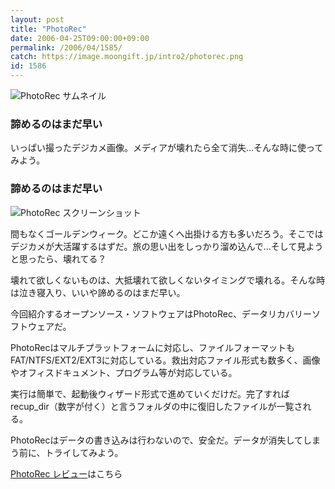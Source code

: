 ```yaml
---
layout: post
title: "PhotoRec"
date: 2006-04-25T09:00:00+09:00
permalink: /2006/04/1585/
catch: https://image.moongift.jp/intro2/photorec.png
id: 1586
---
```

 ![PhotoRec サムネイル](https://image.moongift.jp/intro2/photorec.t.png "PhotoRec サムネイル")
  

### 諦めるのはまだ早い
  
いっぱい撮ったデジカメ画像。メディアが壊れたら全て消失…そんな時に使ってみよう。  
<!--more-->  

### 諦めるのはまだ早い
  

![PhotoRec スクリーンショット](https://image.moongift.jp/intro2/photorec.png "PhotoRec スクリーンショット")

  

間もなくゴールデンウィーク。どこか遠くへ出掛ける方も多いだろう。そこではデジカメが大活躍するはずだ。旅の思い出をしっかり溜め込んで…そして見ようと思ったら、壊れてる？

  

壊れて欲しくないものは、大抵壊れて欲しくないタイミングで壊れる。そんな時は泣き寝入り、いいや諦めるのはまだ早い。

  

今回紹介するオープンソース・ソフトウェアはPhotoRec、データリカバリーソフトウェアだ。

  

PhotoRecはマルチプラットフォームに対応し、ファイルフォーマットもFAT/NTFS/EXT2/EXT3に対応している。救出対応ファイル形式も数多く、画像やオフィスドキュメント、プログラム等が対応している。

  

実行は簡単で、起動後ウィザード形式で進めていくだけだ。完了すればrecup\_dir（数字が付く）と言うフォルダの中に復旧したファイルが一覧される。

  

PhotoRecはデータの書き込みは行わないので、安全だ。データが消失してしまう前に、トライしてみよう。

  

[PhotoRec レビュー](http://oss.moongift.jp/review/i-1587.html)はこちら

